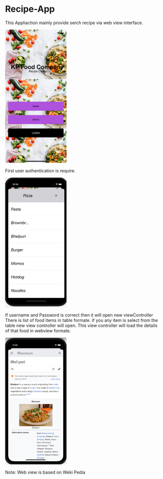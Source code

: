 # Recipe-App
This Appliaction mainly provide serch recipe via web view interface.

<img src="Screenshots/First.png" width="200" />

First user authentication is require.

<img src="Screenshots/Third.png" width="200" />

If username and Password is correct then it will open new viewController
There is list of food items in table formate.
if you any item is select from the table new view controller will open.
This view controller will load the details of that food in webview formate.

<img  src="/Screenshots/Forth.png" width="200" />

Note: Web view is based on Weki Pedia
